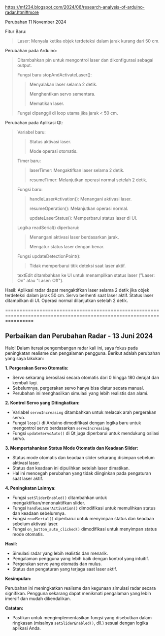 https://mf234.blogspot.com/2024/06/research-analysis-of-arduino-radar.html#more

Perubahan 11 November 2024

Fitur Baru:
> Laser: Menyala ketika objek terdeteksi dalam jarak kurang dari 50 cm.

Perubahan pada Arduino:
> Ditambahkan pin untuk mengontrol laser dan dikonfigurasi sebagai output.
>  >
> Fungsi baru stopAndActivateLaser():
  >> Menyalakan laser selama 2 detik.
>  > 
  >> Menghentikan servo sementara.
>  > 
  >> Mematikan laser.
>  >
> Fungsi dipanggil di loop utama jika jarak < 50 cm.

Perubahan pada Aplikasi Qt:
> Variabel baru:
> >
  >> Status aktivasi laser.
> >
  >> Mode operasi otomatis.
> >
> Timer baru:
> >
  >> laserTimer: Mengaktifkan laser selama 2 detik.
> >
  >> resumeTimer: Melanjutkan operasi normal setelah 2 detik.
> >
> Fungsi baru:
> >
  >> handleLaserActivation(): Menangani aktivasi laser.
> >
  >> resumeOperation(): Melanjutkan operasi normal.
> >
  >> updateLaserStatus(): Memperbarui status laser di UI.
> >
> Logika readSerial() diperbarui:
> >
  >> Menangani aktivasi laser berdasarkan jarak.
> >
  >> Mengatur status laser dengan benar.
> >
> Fungsi updateDetectionPoint():
> >
  >> Tidak memperbarui titik deteksi saat laser aktif.
> >
>textEdit ditambahkan ke UI untuk menampilkan status laser ("Laser: On" atau "Laser: Off").

Hasil:
Aplikasi radar dapat mengaktifkan laser selama 2 detik jika objek terdeteksi dalam jarak 50 cm.
Servo berhenti saat laser aktif.
Status laser ditampilkan di UI.
Operasi normal dilanjutkan setelah 2 detik.

======================================================================================================================

## Perbaikan dan Perubahan Radar - 13 Juni 2024

Halo! Dalam iterasi pengembangan radar kali ini, saya fokus pada peningkatan realisme dan pengalaman pengguna. Berikut adalah perubahan yang saya lakukan:

**1. Pergerakan Servo Otomatis:**

* Servo sekarang berosilasi secara otomatis dari 0 hingga 180 derajat dan kembali lagi.
* Sebelumnya, pergerakan servo hanya bisa diatur secara manual.
* Perubahan ini menghasilkan simulasi yang lebih realistis dan alami.

**2. Kontrol Servo yang Ditingkatkan:**

* Variabel `servoIncreasing` ditambahkan untuk melacak arah pergerakan servo.
* Fungsi `loop()` di Arduino dimodifikasi dengan logika baru untuk mengontrol servo berdasarkan `servoIncreasing`.
* Fungsi `updateServoAuto()` di Qt juga diperbarui untuk mendukung osilasi servo.

**3. Mempertahankan Status Mode Otomatis dan Keadaan Slider:**

* Status mode otomatis dan keadaan slider sekarang disimpan sebelum aktivasi laser.
* Status dan keadaan ini dipulihkan setelah laser dimatikan.
* Hal ini mencegah perubahan yang tidak diinginkan pada pengaturan saat laser aktif.

**4. Peningkatan Lainnya:**

* Fungsi `setSliderEnabled()` ditambahkan untuk mengaktifkan/menonaktifkan slider.
* Fungsi `handleLaserActivation()` dimodifikasi untuk memulihkan status dan keadaan sebelumnya.
* Fungsi `readSerial()` diperbarui untuk menyimpan status dan keadaan sebelum aktivasi laser.
* Fungsi `on_button_auto_clicked()` dimodifikasi untuk menyimpan status mode otomatis.

**Hasil:**

* Simulasi radar yang lebih realistis dan menarik.
* Pengalaman pengguna yang lebih baik dengan kontrol yang intuitif.
* Pergerakan servo yang otomatis dan mulus.
* Status dan pengaturan yang terjaga saat laser aktif.

**Kesimpulan:**

Perubahan ini meningkatkan realisme dan kegunaan simulasi radar secara signifikan. Pengguna sekarang dapat menikmati pengalaman yang lebih imersif dan mudah dikendalikan.

**Catatan:**

* Pastikan untuk mengimplementasikan fungsi yang disebutkan dalam ringkasan (misalnya `setSliderEnabled()`, dll.) sesuai dengan logika aplikasi Anda.

